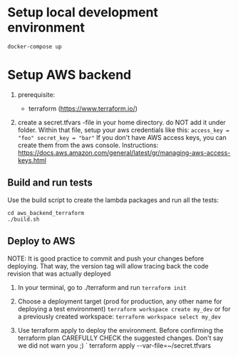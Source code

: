 Setup local development environment
=======================

```
docker-compose up
```



Setup AWS backend
=================

1) prerequisite:

    * terraform (https://www.terraform.io/)

3) create a secret.tfvars -file in your home directory. do NOT add it under folder. Within that file, setup your aws credentials like this:
`
access_key = "foo"
secret_key = "bar"
`
If you don't have AWS access keys, you can create them from the aws console. Instructions: https://docs.aws.amazon.com/general/latest/gr/managing-aws-access-keys.html

Build and run tests
-------------------


Use the build script to create the lambda packages and run all the tests:
```
cd aws_backend_terraform
./build.sh
```

Deploy to AWS
-------------

NOTE: It is good practice to commit and push your changes before deploying. That way, the version tag will allow tracing back the code revision that was actually deployed

1) In your terminal, go to ./terraform and run
`
terraform init
`

2) Choose a deployment target (prod for production, any other name for deploying a test environment)
`
terraform workspace create my_dev
`
or for a previously created workspace:
`
terraform workspace select my_dev
`

3) Use terraform apply to deploy the environment. Before confirming the terraform plan CAREFULLY CHECK the suggested changes. Don't say we did not warn you ;)
´
terraform apply --var-file=~/secret.tfvars
